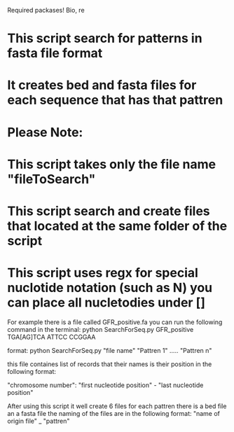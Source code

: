 Required packases! 
Bio, re

# This script search for patterns in fasta file format
# It creates bed and fasta files for each sequence that has that pattren
# Please Note:
# This script takes only the file name "fileToSearch"
# This script search and create files that located at the same folder of the script
# This script uses regx for special nuclotide notation (such as N) you can place all nucletodies under []
 
 For example there is a file called GFR_positive.fa
 you can run the following command in the terminal: 
 python SearchForSeq.py GFR_positive TGA[AG]TCA  ATTCC CCGGAA

format:
python SearchForSeq.py "file name" "Pattren 1" ..... "Pattren n"
  
 this file containes list of records that their names is their position in the following format:
 
 "chromosome number": "first nucleotide position" - "last nucleotide position"
 
After using this script it well create 6 files
for each pattren there is a bed file an a fasta file
the naming of the files are in the following format:
"name of origin file" _ "pattren" 


